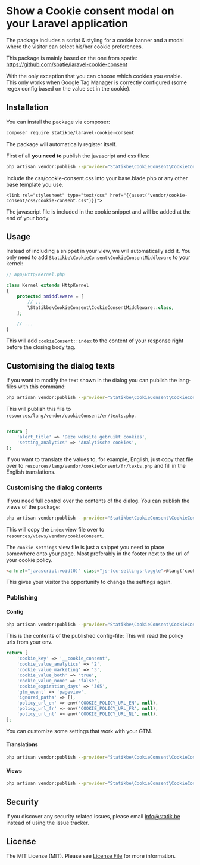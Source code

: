 # Show a Cookie consent modal on your Laravel application

The package includes a script & styling for a cookie banner and a modal where the visitor can select his/her cookie preferences.

This package is mainly based on the one from spatie: https://github.com/spatie/laravel-cookie-consent

With the only exception that you can choose which cookies you enable.
This only works when Google Tag Manager is correctly configured (some regex config based on the value set in the cookie).

## Installation

You can install the package via composer:

``` bash
composer require statikbe/laravel-cookie-consent
```

The package will automatically register itself.

First of all **you need to** publish the javascript and css files:
```bash
php artisan vendor:publish --provider="Statikbe\CookieConsent\CookieConsentServiceProvider" --tag="public"
```

Include the css/cookie-consent.css into your base.blade.php or any other base template you use.
```
<link rel="stylesheet" type="text/css" href="{{asset("vendor/cookie-consent/css/cookie-consent.css")}}">
```

The javascript file is included in the cookie snippet and will be added at the end of your body.
## Usage

Instead of including a snippet in your view, we will automatically add it. You only need to add `Statikbe\CookieConsent\CookieConsentMiddleware` to your kernel:

```php
// app/Http/Kernel.php

class Kernel extends HttpKernel
{
    protected $middleware = [
        // ...
        \Statikbe\CookieConsent\CookieConsentMiddleware::class,
    ];

    // ...
}
```

This will add `cookieConsent::index` to the content of your response right before the closing body tag.

## Customising the dialog texts

If you want to modify the text shown in the dialog you can publish the lang-files with this command:

```bash
php artisan vendor:publish --provider="Statikbe\CookieConsent\CookieConsentServiceProvider" --tag="lang"
```

This will publish this file to `resources/lang/vendor/cookieConsent/en/texts.php`.
 ```php
 
 return [
     'alert_title' => 'Deze website gebruikt cookies',
     'setting_analytics' => 'Analytische cookies',
 ];
 ```
 
 If you want to translate the values to, for example, English, just copy that file over to `resources/lang/vendor/cookieConsent/fr/texts.php` and fill in the English translations.
 
### Customising the dialog contents

If you need full control over the contents of the dialog. You can publish the views of the package:

```bash
php artisan vendor:publish --provider="Statikbe\CookieConsent\CookieConsentServiceProvider" --tag="views"
```

This will copy the `index`  view file over to `resources/views/vendor/cookieConsent`.

The `cookie-settings` view file is just a snippet you need to place somewhere onto your page. Most preferably in the footer next to the url of your cookie policy.

```html 
<a href="javascript:void(0)" class="js-lcc-settings-toggle">@lang('cookie-consent::texts.alert_settings')</a>
```

This gives your visitor the opportunity to change the settings again.
### Publishing
#### Config

```bash
php artisan vendor:publish --provider="Statikbe\CookieConsent\CookieConsentServiceProvider" --tag="config"
```
This is the contents of the published config-file:
This will read the policy urls from your env. 
```php
return [
    'cookie_key' => '__cookie_consent',
    'cookie_value_analytics' => '2',
    'cookie_value_marketing' => '3',
    'cookie_value_both' => 'true',
    'cookie_value_none' => 'false',
    'cookie_expiration_days' => '365',
    'gtm_event' => 'pageview',
    'ignored_paths' => [],
    'policy_url_en' => env('COOKIE_POLICY_URL_EN', null),
    'policy_url_fr' => env('COOKIE_POLICY_URL_FR', null),
    'policy_url_nl' => env('COOKIE_POLICY_URL_NL', null),
];
```
You can customize some settings that work with your GTM.

#### Translations

```bash
php artisan vendor:publish --provider="Statikbe\CookieConsent\CookieConsentServiceProvider" --tag="lang"
```

#### Views

```bash
php artisan vendor:publish --provider="Statikbe\CookieConsent\CookieConsentServiceProvider" --tag="views"
```


## Security

If you discover any security related issues, please email [info@statik.be](mailto:info@statik.be) instead of using the issue tracker.

## License

The MIT License (MIT). Please see [License File](LICENSE.md) for more information.
